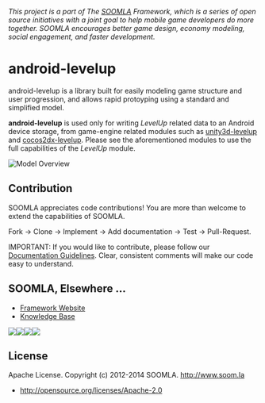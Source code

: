 *This project is a part of The [SOOMLA](http://www.soom.la) Framework, which is a series of open source initiatives with a joint goal to help mobile game developers do more together. SOOMLA encourages better game design, economy modeling, social engagement, and faster development.*

# android-levelup

<!-- updates when you have any -->
<!-- end updates -->

android-levelup is a library built for easily modeling game structure and user progression, and allows rapid protoyping using a standard and simplified model.

**android-levelup** is used only for writing _LevelUp_ related data to an Android device storage, from game-engine related modules such as [unity3d-levelup](https://github.com/soomla/unity3d-levelup) and [cocos2dx-levelup](https://github.com/soomla/cocos2dx-levelup).
Please see the aforementioned modules to use the full capabilities of the _LevelUp_ module.

![Model Overview](http://know.soom.la/img/tutorial_img/soomla_diagrams/levelup.png)

<!-- Check out our [Wiki] (https://github.com/soomla/android-store/wiki) for more information about the project and how to use it better. -->

Contribution
---
SOOMLA appreciates code contributions! You are more than welcome to extend the capabilities of SOOMLA.

Fork -> Clone -> Implement -> Add documentation -> Test -> Pull-Request.

IMPORTANT: If you would like to contribute, please follow our [Documentation Guidelines](https://github.com/soomla/android-store/blob/master/documentation.md). Clear, consistent comments will make our code easy to understand.


SOOMLA, Elsewhere ...
---

+ [Framework Website](http://www.soom.la/)
+ [Knowledge Base](http://www.know.soom.la/)


<a href="https://www.facebook.com/pages/The-SOOMLA-Project/389643294427376"><img src="http://know.soom.la/img/tutorial_img/social/Facebook.png"></a><a href="https://twitter.com/Soomla"><img src="http://know.soom.la/img/tutorial_img/social/Twitter.png"></a><a href="https://plus.google.com/+SoomLa/posts"><img src="http://know.soom.la/img/tutorial_img/social/GoogleP.png"></a><a href ="https://www.youtube.com/channel/UCR1-D9GdSRRLD0fiEDkpeyg"><img src="http://know.soom.la/img/tutorial_img/social/Youtube.png"></a>


License
---
Apache License. Copyright (c) 2012-2014 SOOMLA. http://www.soom.la
+ http://opensource.org/licenses/Apache-2.0
